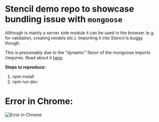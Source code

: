 # Stencil demo repo to showcase bundling issue with `mongoose`

Although is mainly a server side module it can be used in the browser (e.g. for validation, creating models etc.). Importing it into Stencil is buggy though.

This is presumably due to the "dynamic" flavor of the mongoose imports /requires. Read about it [here](https://github.com/Automattic/mongoose/issues/5365).

**Steps to reproduce:**

1. npm install
2. npm run dev

# Error in Chrome:

![Error in Chrome]()